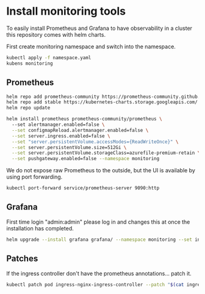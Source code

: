 # Install monitoring tools
To easily install Prometheus and Grafana to have observability in a cluster this repository comes with helm charts.  

First create monitoring namespace and switch into the namespace.
```sh
kubectl apply -f namespace.yaml
kubens monitoring
```

## Prometheus
```sh
helm repo add prometheus-community https://prometheus-community.github.io/helm-charts
helm repo add stable https://kubernetes-charts.storage.googleapis.com/
helm repo update
```

```sh
helm install prometheus prometheus-community/prometheus \ 
  --set alertmanager.enabled=false \
  --set configmapReload.alertmanager.enabled=false \
  --set server.ingress.enabled=false \
  --set "server.persistentVolume.accessModes={ReadWriteOnce}" \
  --set server.persistentVolume.size=512Gi \
  --set server.persistentVolume.storageClass=azurefile-premium-retain \
  --set pushgateway.enabled=false --namespace monitoring
```

We do not expose raw Prometheus to the outside, but the UI is available by using port forwarding.
```sh
kubectl port-forward service/prometheus-server 9090:http
```

## Grafana
First time login "admin:admin" please log in and changes this at once the installation has completed.

```sh
helm upgrade --install grafana grafana/ --namespace monitoring --set ingress.domain=<DOMAIN>
```

## Patches
If the ingress controller don't have the prometheus annotations... patch it.
```sh
kubectl patch pod ingress-nginx-ingress-controller --patch "$(cat ingress-patch.yaml)"
```
